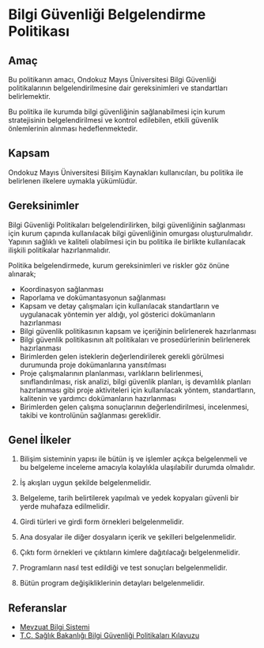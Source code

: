 Bilgi Güvenliği Belgelendirme Politikası
========================================

Amaç
----

Bu politikanın amacı, Ondokuz Mayıs Üniversitesi Bilgi Güvenliği politikalarının
belgelendirilmesine dair gereksinimleri ve standartları belirlemektir.

Bu politika ile kurumda bilgi güvenliğinin sağlanabilmesi için kurum
stratejisinin belgelendirilmesi ve kontrol edilebilen, etkili güvenlik
önlemlerinin alınması hedeflenmektedir.

Kapsam
------

Ondokuz Mayıs Üniversitesi Bilişim Kaynakları kullanıcıları, bu politika ile
belirlenen ilkelere uymakla yükümlüdür.

Gereksinimler
-------------

Bilgi Güvenliği Politikaları belgelendirilirken, bilgi güvenliğinin sağlanması
için kurum çapında kullanılacak bilgi güvenliğinin omurgası oluşturulmalıdır.
Yapının sağlıklı ve kaliteli olabilmesi için bu politika ile birlikte
kullanılacak ilişkili politikalar hazırlanmalıdır.

Politika belgelendirmede, kurum gereksinimleri ve riskler göz önüne alınarak;

- Koordinasyon sağlanması
- Raporlama ve dokümantasyonun sağlanması
- Kapsam ve detay çalışmaları için kullanılacak standartların ve uygulanacak
  yöntemin yer aldığı, yol gösterici dokümanların hazırlanması
- Bilgi güvenlik politikasının kapsam ve içeriğinin belirlenerek hazırlanması
- Bilgi güvenlik politikasının alt politikaları ve prosedürlerinin belirlenerek
  hazırlanması
- Birimlerden gelen isteklerin değerlendirilerek gerekli görülmesi durumunda
  proje dokümanlarına yansıtılması
- Proje çalışmalarının planlanması, varlıkların belirlenmesi, sınıflandırılması,
  risk analizi, bilgi güvenlik planları, iş devamlılık planları hazırlanması
  gibi proje aktiviteleri için kullanılacak yöntem, standartların, kalitenin ve
  yardımcı dokümanların hazırlanması
- Birimlerden gelen çalışma sonuçlarının değerlendirilmesi, incelenmesi, takibi
  ve kontrolünün sağlanması gereklidir.

Genel İlkeler
------------

1. Bilişim sisteminin yapısı ile bütün iş ve işlemler açıkça belgelenmeli ve bu
   belgeleme inceleme amacıyla kolaylıkla ulaşılabilir durumda olmalıdır.

1. İş akışları uygun şekilde belgelenmelidir.

1. Belgeleme, tarih belirtilerek yapılmalı ve yedek kopyaları güvenli bir yerde
   muhafaza edilmelidir.

1. Girdi türleri ve girdi form örnekleri belgelenmelidir.

1. Ana dosyalar ile diğer dosyaların içerik ve şekilleri belgelenmelidir.

1. Çıktı form örnekleri ve çıktıların kimlere dağıtılacağı belgelenmelidir.

1. Programların nasıl test edildiği ve test sonuçları belgelenmelidir.

1. Bütün program değişikliklerinin detayları belgelenmelidir.

Referanslar
----------

- [Mevzuat Bilgi Sistemi](http://mevzuat.basbakanlik.gov.tr/Metin.Aspx?MevzuatKod=7.5.19880&MevzuatIliski=0&sourceXmlSearch=elektronik%20haberle%C5%9Fme%20sekt%C3%B6r%C3%BCnde)
- [T.C. Sağlık Bakanlığı Bilgi Güvenliği Politikaları Kılavuzu](https://bilgiguvenligi.saglik.gov.tr/files/BilgiG%C3%BCvenli%C4%9FiPolitikalar%C4%B1K%C4%B1lavuzu.pdf)